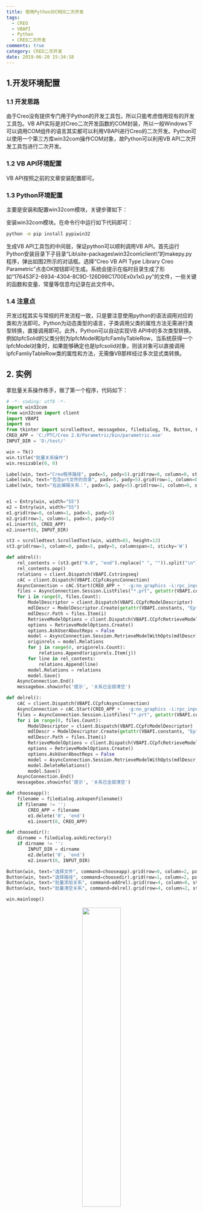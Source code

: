 ```yaml
---
title: 使用Python对CREO二次开发
tags:
  - CREO
  - VBAPI
  - Python
  - CREO二次开发
comments: true
category: CREO二次开发
date: 2019-06-20 15:34:18
---
```



## 1.开发环境配置

### 1.1 开发思路

由于Creo没有提供专门用于Python的开发工具包，所以只能考虑借用现有的开发工具包。VB API实际是对Creo二次开发函数的COM封装，所以一般Windows下可以调用COM组件的语言其实都可以利用VBAPI进行Creo的二次开发。Python可以使用一个第三方库win32com操作COM对象，故Python可以利用VB API二次开发工具包进行二次开发。

### 1.2 VB API环境配置

VB API按照之前的文章安装配置即可。

### 1.3 Python环境配置

主要是安装和配置win32com模块，关键步骤如下：

安装win32com模块。在命令行中运行如下代码即可：

``` bash
python -m pip install pypiwin32
```

生成VB API工具包的中间层，保证python可以顺利调用VB API。首先运行Python安装目录下子目录“Lib\site-packages\win32com\client\”的makepy.py程序，弹出如图2所示的对话框。选择“Creo VB API Type Library Creo Parametric”点击OK按钮即可生成。系统会提示在临时目录生成了形如“176453F2-6934-4304-8C9D-126D98C1700Ex0x1x0.py”的文件，一些关键的函数和变量、常量等信息均记录在此文件中。

### 1.4 注意点

开发过程其实与常规的开发流程一致，只是要注意使用python的语法调用对应的类和方法即可。Python为动态类型的语言，子类调用父类的属性方法无需进行类型转换，直接调用即可。此外，Python可以自动实现VB API中的多次类型转换。例如IpfcSolid的父类分别为IpfcModel和IpfcFamliyTableRow，当系统获得一个IpfcModel对象时，如果能够确定也是Ipfcsolid对象，则该对象可以直接调用IpfcFamliyTableRow类的属性和方法，无需像VB那样经过多次显式类转换。

## 2. 实例

拿批量关系操作练手，做了第一个程序，代码如下：

```python
# -*- coding: utf8 -*-
import win32com
from win32com import client
import VBAPI
import os
from tkinter import scrolledtext, messagebox, filedialog, Tk, Button, Entry, Label
CREO_APP = 'C:/PTC/Creo 2.0/Parametric/bin/parametric.exe'
INPUT_DIR = 'D:/test/'

win = Tk()
win.title("批量关系操作")
win.resizable(0, 0)

Label(win, text="Creo程序路径", padx=5, pady=5).grid(row=0, column=0, sticky='W')
Label(win, text="包含prt文件的目录", padx=5, pady=5).grid(row=1, column=0, sticky='W')
Label(win, text="在此编辑关系：", padx=5, pady=5).grid(row=2, column=0, sticky='W', columnspan=3)


e1 = Entry(win, width="55")
e2 = Entry(win, width="55")
e1.grid(row=0, column=1, padx=5, pady=5)
e2.grid(row=1, column=1, padx=5, pady=5)
e1.insert(0, CREO_APP)
e2.insert(0, INPUT_DIR)

st3 = scrolledtext.ScrolledText(win, width=85, height=13)
st3.grid(row=3, column=0, padx=5, pady=5, columnspan=3, sticky='W')

def addrel():
    rel_contents = (st3.get("0.0", "end").replace(" ", "")).split("\n")
    rel_contents.pop()
    relations = client.Dispatch(VBAPI.Cstringseq)
    cAC = client.Dispatch(VBAPI.CCpfcAsyncConnection)
    AsyncConnection = cAC.Start(CREO_APP + ' -g:no_graphics -i:rpc_input', '')
    files = AsyncConnection.Session.ListFiles("*.prt", getattr(VBAPI.constants, "EpfcFILE_LIST_LATEST"), INPUT_DIR)
    for i in range(0, files.Count):
        ModelDescriptor = client.Dispatch(VBAPI.CCpfcModelDescriptor)
        mdlDescr = ModelDescriptor.Create(getattr(VBAPI.constants, "EpfcMDL_PART"), "", None)
        mdlDescr.Path = files.Item(i)
        RetrieveModelOptions = client.Dispatch(VBAPI.CCpfcRetrieveModelOptions)
        options = RetrieveModelOptions.Create()
        options.AskUserAboutReps = False
        model = AsyncConnection.Session.RetrieveModelWithOpts(mdlDescr, options)
        originrels = model.Relations
        for j in range(0, originrels.Count):
            relations.Append(originrels.Item(j))
        for line in rel_contents:
            relations.Append(line)
        model.Relations = relations
        model.Save()
    AsyncConnection.End()
    messagebox.showinfo('提示', '关系已全部清空')

def delrel():
    cAC = client.Dispatch(VBAPI.CCpfcAsyncConnection)
    AsyncConnection = cAC.Start(CREO_APP + ' -g:no_graphics -i:rpc_input', '')
    files = AsyncConnection.Session.ListFiles("*.prt", getattr(VBAPI.constants, "EpfcFILE_LIST_LATEST"), INPUT_DIR)
    for i in range(0, files.Count):
        ModelDescriptor = client.Dispatch(VBAPI.CCpfcModelDescriptor)
        mdlDescr = ModelDescriptor.Create(getattr(VBAPI.constants, "EpfcMDL_PART"), "", None)
        mdlDescr.Path = files.Item(i)
        RetrieveModelOptions = client.Dispatch(VBAPI.CCpfcRetrieveModelOptions)
        options = RetrieveModelOptions.Create()
        options.AskUserAboutReps = False
        model = AsyncConnection.Session.RetrieveModelWithOpts(mdlDescr, options)
        model.DeleteRelations()
        model.Save()
    AsyncConnection.End()
    messagebox.showinfo('提示', '关系已全部清空')

def chooseapp():
    filename = filedialog.askopenfilename()
    if filename != '':
        CREO_APP = filename
        e1.delete('0', 'end')
        e1.insert(0, CREO_APP)

def choosedir():
    dirname = filedialog.askdirectory()
    if dirname != '':
        INPUT_DIR = dirname
        e2.delete('0', 'end')
        e2.insert(0, INPUT_DIR)

Button(win, text="选择文件", command=chooseapp).grid(row=0, column=2, padx=5, pady=5, sticky='E')
Button(win, text="选择路径", command=choosedir).grid(row=1, column=2, padx=5, pady=5, sticky='E')
Button(win, text="批量添加关系", command=addrel).grid(row=4, column=0, sticky='W', padx=5, pady=5)
Button(win, text="批量清空关系", command=delrel).grid(row=4, column=2, sticky='E', padx=5, pady=5)

win.mainloop()
```

<div align="center">
    <img src="/img/proe/python1.png" style="width:45%" align="center"/>
    <p>图 程序运行界面</p>
</div>

完整代码可在<a href="https://github.com/slacker-HD/creo_python" target="_blank">Github.com</a>下载。
